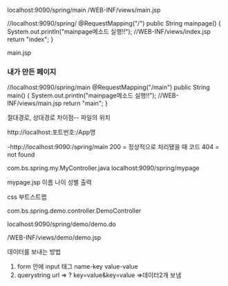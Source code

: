 localhost:9090/spring/main
/WEB-INF/views/main.jsp

//localhost:9090/spring/
@RequestMapping("/")
public String mainpage() {
	System.out.println("mainpage메소드 실행!!");
	//WEB-INF/views/index.jsp
	return "index";
}


main.jsp
<h3> 내가 만든 페이지</h3>


//localhost:9090/spring/main
@RequestMapping("/main")
public String main() {
	System.out.println("mainpage메소드 실행!!");
	//WEB-INF/views/main.jsp
	return "main";
}


절대경로, 상대경로 
차이점-- 파일의 위치 

http://localhost:포트번호:/App명

-http://localhost:9090:/spring/main
200 = 정상적으로 처리됐을 때 코드
404 = not found

com.bs.spring.my.MyController.java
localhost:9090/spring/mypage

mypage.jsp
이름 나이 성별 출력

css 부트스트랩

com.bs.spring.demo.controller.DemoController

localhost:9090/spring/demo/demo.do

/WEB-INF/views/demo/demo.jsp

데이터를 보내는 방법
1) form 안에 input 태그 name-key value-value
2) querystring url => ? key=value&key=value =>데이터2개 보냄
